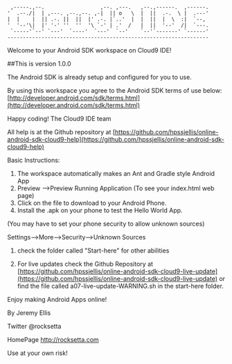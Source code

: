 
     ,-----.,--.                  ,--. ,---.   ,--.,------.  ,------.
    '  .--./|  | ,---. ,--.,--. ,-|  || o   \  |  ||  .-.  \ |  .---'
    |  |    |  || .-. ||  ||  |' .-. |`..'  |  |  ||  |  \  :|  `--, 
    '  '--'\|  |' '-' ''  ''  '\ `-' | .'  /   |  ||  '--'  /|  `---.
     `-----'`--' `---'  `----'  `---'  `--'    `--'`-------' `------'
    ----------------------------------------------------------------- 


Welcome to your Android SDK workspace on Cloud9 IDE!

##This is version 1.0.0

The Android SDK is already setup and configured for you to use.

By using this workspace you agree to the Android SDK terms of use below:
[http://developer.android.com/sdk/terms.html](http://developer.android.com/sdk/terms.html)

Happy coding!
The Cloud9 IDE team

All help is at the Github repository at [https://github.com/hpssjellis/online-android-sdk-cloud9-help](https://github.com/hpssjellis/online-android-sdk-cloud9-help)

Basic Instructions:

1. The workspace automatically makes an Ant and Gradle style Android App
1. Preview -->Preview Running Application (To see your index.html web page)
1. Click on the file to download to your Android Phone. 
1. Install the .apk on your phone to test the Hello World App. 

(You may have to set your phone security to allow unknown sources)

Settings-->More-->Security-->Unknown Sources

1. check the folder called "Start-here" for other abilities

1. For live updates check the Github Repository at [https://github.com/hpssjellis/online-android-sdk-cloud9-live-update](https://github.com/hpssjellis/online-android-sdk-cloud9-live-update) or find the file called a07-live-update-WARNING.sh in the start-here folder.

Enjoy making Android Apps online!

By Jeremy Ellis

Twitter @rocksetta

HomePage http://rocksetta.com

Use at your own risk!
